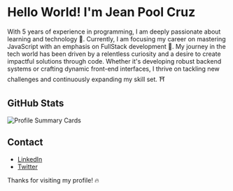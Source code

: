 # Hello World! I'm Jean Pool Cruz

With 5 years of experience in programming, I am deeply passionate about learning and technology 🧠. Currently, I am focusing my career on mastering JavaScript with an emphasis on FullStack development 🚀. My journey in the tech world has been driven by a relentless curiosity and a desire to create impactful solutions through code. Whether it's developing robust backend systems or crafting dynamic front-end interfaces, I thrive on tackling new challenges and continuously expanding my skill set. ⛩️


## GitHub Stats

![Profile Summary Cards](http://github-profile-summary-cards.vercel.app/api/cards/profile-details?username=jpool09&theme=transparent)


## Contact

- [LinkedIn](https://www.linkedin.com/in/jean-pool-cruz-cespedes-985a02173/)
- [Twitter](https://twitter.com/jpoolC09)


Thanks for visiting my profile! 🔥
